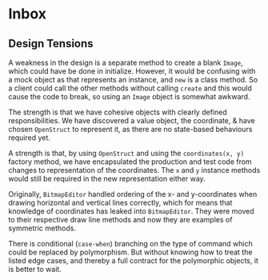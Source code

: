 # Inbox

## Design Tensions
A weakness in the design is a separate method to create a blank `Image`, which could have be done in initialize. However, it would be confusing with a mock object as that represents an instance, and `new` is a class method.
So a client could call the other methods without calling `create` and this would cause the code to break, so using an `Image` object is somewhat awkward.

The strength is that we have cohesive objects with clearly defined responsibilities. We have discovered a value object, the coordinate, & have chosen `OpenStruct` to represent it, as there are no state-based behaviours required yet.

A strength is that, by using `OpenStruct` and using the `coordinates(x, y)` factory method, we have encapsulated the production and test code from changes to representation of the coordinates. The `x` and `y` instance methods would still be required in the new representation either way.

Originally, `BitmapEditor` handled ordering of the x- and y-coordinates when drawing horizontal and vertical lines correctly, which for means that knowledge of coordinates has leaked into `BitmapEditor`. They were moved to their respective draw line methods and now they are examples of symmetric methods.

There is conditional (`case-when`) branching on the type of command which could be replaced by polymorphism. But without knowing how to treat the listed edge cases, and thereby a full contract for the polymorphic objects, it is better to wait.

